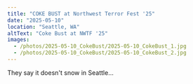 ```yaml
---
title: "COKE BUST at Northwest Terror Fest '25"
date: "2025-05-10"
location: "Seattle, WA"
altText: "Coke Bust at NWTF '25"
images: 
  - /photos/2025-05-10_CokeBust/2025-05-10_CokeBust_1.jpg
  - /photos/2025-05-10_CokeBust/2025-05-10_CokeBust_2.jpg
---
```


They say it doesn't snow in Seattle...